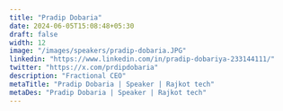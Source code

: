 ```yaml
---
title: "Pradip Dobaria"
date: 2024-06-05T15:08:48+05:30
draft: false
width: 12
image: "/images/speakers/pradip-dobaria.JPG"
linkedin: "https://www.linkedin.com/in/pradip-dobariya-233144111/"
twitter: "https://x.com/prdipdobaria"
description: "Fractional CEO"
metaTitle: "Pradip Dobaria | Speaker | Rajkot tech"
metaDes: "Pradip Dobaria | Speaker | Rajkot tech"
---
```

